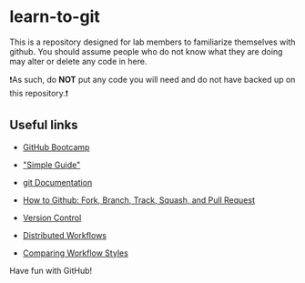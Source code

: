 # learn-to-git
This is a repository designed for lab members to familiarize themselves with github. You should assume people who do not know what they are doing may alter or delete any code in here. 

:exclamation:As such, do **NOT** put any code you will need and do not have backed up on this repository.:exclamation:

## Useful links

- [GitHub Bootcamp](https://help.github.com/categories/bootcamp/)

- ["Simple Guide"](http://rogerdudler.github.io/git-guide/)

- [git Documentation](https://git-scm.com/doc)

- [How to Github: Fork, Branch, Track, Squash, and Pull Request](https://gun.io/blog/how-to-github-fork-branch-pull-request/)

- [Version Control](https://git-scm.com/book/en/v2/Getting-Started-About-Version-Control)

- [Distributed Workflows](https://git-scm.com/book/en/v2/Distributed-Git-Distributed-Workflows)

- [Comparing Workflow Styles](https://www.atlassian.com/git/tutorials/comparing-workflows)

Have fun with GitHub!
